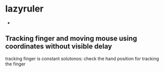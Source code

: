 # lazyruler
+
Tracking finger and moving mouse using coordinates without visible delay
-
tracking finger is constant
solutonos:
check the hand position for tracking the finger

